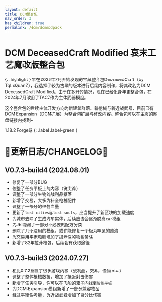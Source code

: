 ```yaml
---
layout: default
title: DCM整合包
nav_order: 3
has_children: true
permalink: /dcm/dcmmodpack
---
```


# DCM DeceasedCraft Modified 哀末工艺魔改版整合包

{: .highlight }
早在2023年7月开始发现的宝藏整合包DeceasedCraft（by TqLxQuanZ），我选择了较为古早的版本进行后续内容制作，将其改名为DCM DeceasedCraft Modified。由于在多开的情况，现在已经化身年更整合包，在2024年7月改用了TACZ作为主体武器模组。

这个整合包的后续主体开发方向为新建筑群落、新枪械与新近战武器，目前已有DCM:Expansion（DCM扩展）为整合包扩展与修改内容。整合包可以在主页的网盘链接内找到~

1.18.2 Forge端
{: .label .label-green }

# 🔧更新日志/CHANGELOG🔧

## V0.7.3-build4 (2024.08.01)

- 修复了一部分BUG
- 修整了任务平板上的内容（镐尖斧）
- 调整了一部分生物的战利品掉落
- 新增了交易，大多为补全枪械配件
- 调整了一部分的怪物血量
- 更新了`lost cities`与`lost souls`，应当提升了新区块的加载速度
- 为城市去除了生成汽车实体，后续应该会逐渐脱离`car`模组
- 为JEI隐藏了一部分不必要的配方分类
- 删除了几个没用的模组，或许能修复一个极为罕见的崩溃
- 为交易用平板电脑增加了提示性的物品备注
- 新增了82年拉菲枪包，后续会有获取途径

## V0.7.3-build3 (2024.07.27)

- 相比0.7.2重置了很多游戏内容（战利品，交易，怪物 etc.）
- 调整了整体枪械数据，增加了抵近射击伤害
- 新增了任务引导，你可以在飞船的箱子内找到`智能平板`
- 为DCM:Expansion模组新增了一部分兼容物品
- 经过平衡性考量，为近战武器增加了百分比伤害